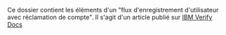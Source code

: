 Ce dossier contient les éléments d'un "flux d'enregistrement d'utilisateur avec réclamation de compte". Il s'agit d'un article publié sur [IBM Verify Docs](https://docs.verify.ibm.com/docs/flow-designer-user-registration-with-account-claiming)

<!-- v2.3.7 : caits-prod-app-gp_webui_20241231T141202-23_en_fr -->